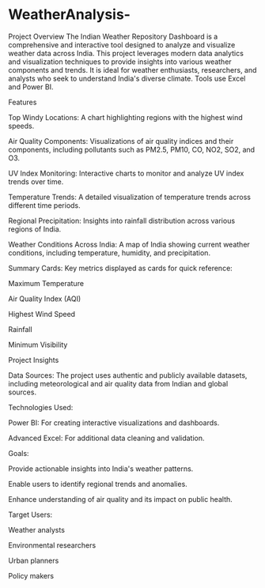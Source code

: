 # WeatherAnalysis-

Project Overview
The Indian Weather Repository Dashboard is a comprehensive and interactive tool designed to analyze and visualize weather data across India. This project leverages modern data analytics and visualization techniques to provide insights into various weather components and trends. It is ideal for weather enthusiasts, researchers, and analysts who seek to understand India's diverse climate. Tools use Excel and Power BI.

Features

Top Windy Locations: A chart highlighting regions with the highest wind speeds.

Air Quality Components: Visualizations of air quality indices and their components, including pollutants such as PM2.5, PM10, CO, NO2, SO2, and O3.

UV Index Monitoring: Interactive charts to monitor and analyze UV index trends over time.

Temperature Trends: A detailed visualization of temperature trends across different time periods.

Regional Precipitation: Insights into rainfall distribution across various regions of India.

Weather Conditions Across India: A map of India showing current weather conditions, including temperature, humidity, and precipitation.

Summary Cards: Key metrics displayed as cards for quick reference:

Maximum Temperature

Air Quality Index (AQI)

Highest Wind Speed

Rainfall

Minimum Visibility

Project Insights

Data Sources: The project uses authentic and publicly available datasets, including meteorological and air quality data from Indian and global sources.

Technologies Used:

Power BI: For creating interactive visualizations and dashboards.

Advanced Excel: For additional data cleaning and validation.

Goals:

Provide actionable insights into India's weather patterns.

Enable users to identify regional trends and anomalies.

Enhance understanding of air quality and its impact on public health.

Target Users:

Weather analysts

Environmental researchers

Urban planners

Policy makers
